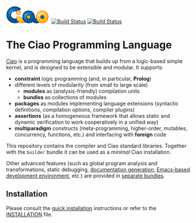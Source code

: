 [<img src="core/doc/common/ciao-logo.png" height="48">](https://ciao-lang.org)
[![Build Status](https://travis-ci.org/ciao-lang/ciao.svg)](https://travis-ci.org/ciao-lang/ciao)
[![Build Status](https://ci.appveyor.com/api/projects/status/fu2eb23je22xc228?svg=true)](https://ci.appveyor.com/project/jfmc/ciao)

# The Ciao Programming Language

[Ciao](https://ciao-lang.org) is a programming language that builds up
from a logic-based simple kernel, and is designed to be extensible and
modular. It supports:

 - **constraint** logic programming (and, in particular, **Prolog**)
 - different levels of modularity (from small to large scale)
   - **modules** as (analysis-friendly) compilation units
   - **bundles** as collections of modules
 - **packages** as modules implementing language extensions
   (syntactic definitions, compilation options, compiler plugins)
 - **assertions** (as a homogeneous framework that allows static and
   dynamic verification to work cooperatively in a unified way)
 - **multiparadigm** constructs (meta-programming, higher-order,
   mutables, concurrency, functions, etc.) and interfacing with
   **foreign** code

This repository contains the compiler and Ciao standard libraries.
Together with the `builder` bundle it can be used as a *minimal* Ciao
installation.

Other advanced features (such as global program analysis and
transformations, static debugging,
[documentation generation](https://github.com/ciao-lang/lpdoc),
[Emacs-based development environment](https://github.com/ciao-lang/devenv),
etc.) are provided in [separate bundles](https://github.com/ciao-lang).

## Installation

Please consult the [quick installation](https://ciao-lang.org/install.html)
instructions or refer to the [INSTALLATION](core/INSTALLATION) file.
